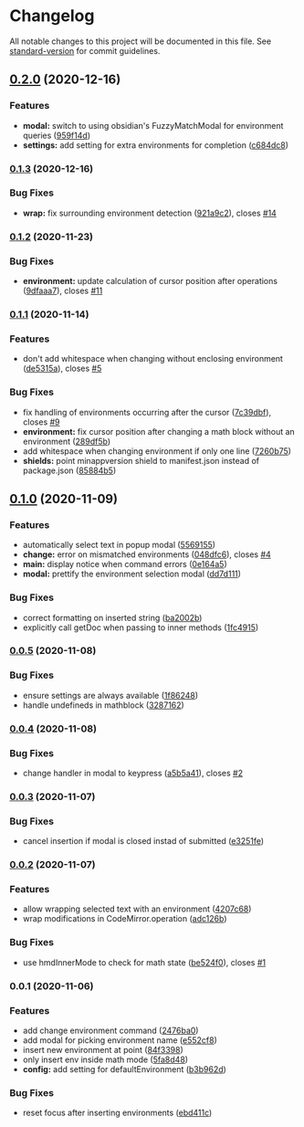 # Changelog

All notable changes to this project will be documented in this file. See [standard-version](https://github.com/conventional-changelog/standard-version) for commit guidelines.

## [0.2.0](https://github.com/raineszm/obsidian-latex-environments/compare/0.1.3...0.2.0) (2020-12-16)


### Features

* **modal:** switch to using obsidian's FuzzyMatchModal for environment queries ([959f14d](https://github.com/raineszm/obsidian-latex-environments/commit/959f14d7a592a1f4a908f3c2299b24686cd48699))
* **settings:** add setting for extra environments for completion ([c684dc8](https://github.com/raineszm/obsidian-latex-environments/commit/c684dc8b4b89650a31a7b75f5546b4c85dc737a4))

### [0.1.3](https://github.com/raineszm/obsidian-latex-environments/compare/0.1.2...0.1.3) (2020-12-16)


### Bug Fixes

* **wrap:** fix surrounding environment detection ([921a9c2](https://github.com/raineszm/obsidian-latex-environments/commit/921a9c2bbfdab4039d7213dd192f65243d5ede2a)), closes [#14](https://github.com/raineszm/obsidian-latex-environments/issues/14)

### [0.1.2](https://github.com/raineszm/obsidian-latex-environments/compare/0.1.1...0.1.2) (2020-11-23)


### Bug Fixes

* **environment:** update calculation of cursor position after operations ([9dfaaa7](https://github.com/raineszm/obsidian-latex-environments/commit/9dfaaa7001235963b5841167d51133530d4c54ed)), closes [#11](https://github.com/raineszm/obsidian-latex-environments/issues/11)

### [0.1.1](https://github.com/raineszm/obsidian-latex-environments/compare/0.1.0...0.1.1) (2020-11-14)


### Features

* don't add whitespace when changing without enclosing environment ([de5315a](https://github.com/raineszm/obsidian-latex-environments/commit/de5315a9a69f345505f3b22902da3ef5ad74c5d0)), closes [#5](https://github.com/raineszm/obsidian-latex-environments/issues/5)


### Bug Fixes

* fix handling of environments occurring after the cursor ([7c39dbf](https://github.com/raineszm/obsidian-latex-environments/commit/7c39dbfb29cb13bfd69de0589b04a16773ca381a)), closes [#9](https://github.com/raineszm/obsidian-latex-environments/issues/9)
* **environment:** fix cursor position after changing a math block without an environment ([289df5b](https://github.com/raineszm/obsidian-latex-environments/commit/289df5bd41a7722e9750ce0f6bf4e6782a6e73c8))
* add whitespace when changing environment if only one line ([7260b75](https://github.com/raineszm/obsidian-latex-environments/commit/7260b75d18a2fb2bdaeb7f6fbed96c5790e6a3c8))
* **shields:** point minappversion shield to manifest.json instead of package.json ([85884b5](https://github.com/raineszm/obsidian-latex-environments/commit/85884b501cf3755686fffa3eb0af842bcf96db57))

## [0.1.0](https://github.com/raineszm/obsidian-latex-environments/compare/0.0.5...0.1.0) (2020-11-09)


### Features

* automatically select text in popup modal ([5569155](https://github.com/raineszm/obsidian-latex-environments/commit/55691551b4a2f50878d55453e59bd3c239227e40))
* **change:** error on mismatched environments ([048dfc6](https://github.com/raineszm/obsidian-latex-environments/commit/048dfc69774c05e2a7763298314fe543501d8e09)), closes [#4](https://github.com/raineszm/obsidian-latex-environments/issues/4)
* **main:** display notice when command errors ([0e164a5](https://github.com/raineszm/obsidian-latex-environments/commit/0e164a512f8139015d392825b54a50f212ea59b8))
* **modal:** prettify the environment selection modal ([dd7d111](https://github.com/raineszm/obsidian-latex-environments/commit/dd7d1112bafc35d69be22f3b1dfe3d4738c19e97))


### Bug Fixes

* correct formatting on inserted string ([ba2002b](https://github.com/raineszm/obsidian-latex-environments/commit/ba2002b74fd8599ebfd96e1d0974753ac6639432))
* explicitly call getDoc when passing to inner methods ([1fc4915](https://github.com/raineszm/obsidian-latex-environments/commit/1fc49159b212704f375b63393385687e3c6e2ec1))

### [0.0.5](https://github.com/raineszm/obsidian-latex-environments/compare/v0.0.4...v0.0.5) (2020-11-08)


### Bug Fixes

* ensure settings are always available ([1f86248](https://github.com/raineszm/obsidian-latex-environments/commit/1f862481097f0c54ed12790dd38c979565a97c1d))
* handle undefineds in mathblock ([3287162](https://github.com/raineszm/obsidian-latex-environments/commit/32871622d261f4c90eea0957deb1a9903cdcd157))

### [0.0.4](https://github.com/raineszm/obsidian-latex-environments/compare/v0.0.3...v0.0.4) (2020-11-08)


### Bug Fixes

* change handler in modal to keypress ([a5b5a41](https://github.com/raineszm/obsidian-latex-environments/commit/a5b5a41f91f13da9ac7196add8cf2f7affcdb291)), closes [#2](https://github.com/raineszm/obsidian-latex-environments/issues/2)

### [0.0.3](https://github.com/raineszm/obsidian-latex-environments/compare/v0.0.2...v0.0.3) (2020-11-07)


### Bug Fixes

* cancel insertion if modal is closed instad of submitted ([e3251fe](https://github.com/raineszm/obsidian-latex-environments/commit/e3251feb5da17896518b3779f4e596b004fea750))

### [0.0.2](https://github.com/raineszm/obsidian-latex-environments/compare/v0.0.1...v0.0.2) (2020-11-07)


### Features

* allow wrapping selected text with an environment ([4207c68](https://github.com/raineszm/obsidian-latex-environments/commit/4207c68d10fededfc6f85801917313b635970375))
* wrap modifications in CodeMirror.operation ([adc126b](https://github.com/raineszm/obsidian-latex-environments/commit/adc126bc70a3ab133f9827b52c5d631aa9b04215))


### Bug Fixes

* use hmdInnerMode to check for math state ([be524f0](https://github.com/raineszm/obsidian-latex-environments/commit/be524f039ecabdb75f5020da2659608e42741cdf)), closes [#1](https://github.com/raineszm/obsidian-latex-environments/issues/1)

### 0.0.1 (2020-11-06)


### Features

* add change environment command ([2476ba0](https://github.com/raineszm/obsidian-latex-environments/commit/2476ba0a35faed5c548b521130b33ce7b92e36dc))
* add modal for picking environment name ([e552cf8](https://github.com/raineszm/obsidian-latex-environments/commit/e552cf8f006ff853c21b665069db608093a3e529))
* insert new environment at point ([84f3398](https://github.com/raineszm/obsidian-latex-environments/commit/84f3398ade4076537d31b844bd959235dc934463))
* only insert env inside math mode ([5fa8d48](https://github.com/raineszm/obsidian-latex-environments/commit/5fa8d484ddcc844e4d27b510b06f7b74584f03f3))
* **config:** add setting for defaultEnvironment ([b3b962d](https://github.com/raineszm/obsidian-latex-environments/commit/b3b962de887f826b8d7b5d4a0c56d39dafab54f4))


### Bug Fixes

* reset focus after inserting environments ([ebd411c](https://github.com/raineszm/obsidian-latex-environments/commit/ebd411c2b8154902bf394b1002d6064cbcd6e8a7))
